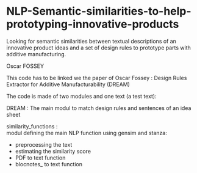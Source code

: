 # NLP-Semantic-similarities-to-help-prototyping-innovative-products
Looking for semantic similarities between textual descriptions of an innovative product ideas and a set of design rules to prototype parts with additive manufacturing. 


Oscar FOSSEY

This code has to be linked we the paper of Oscar Fossey :
Design Rules Extractor for Additive Manufacturability (DREAM)

The code is made of two modules and one text (a test text):

DREAM : The main modul to match design rules and sentences of an idea sheet

similarity_functions :  
modul defining the main NLP function using gensim and stanza:
- preprocessing the text 
- estimating the similarity score
- PDF to text function 
- blocnotes_ to text function

